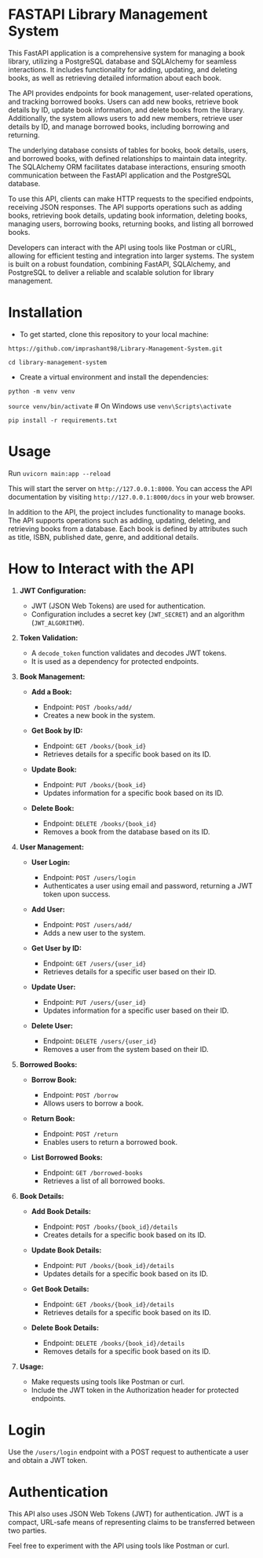 # FASTAPI Library Management System

This FastAPI application is a comprehensive system for managing a book library, utilizing a PostgreSQL database and SQLAlchemy for seamless interactions. It includes functionality for adding, updating, and deleting books, as well as retrieving detailed information about each book.

The API provides endpoints for book management, user-related operations, and tracking borrowed books. Users can add new books, retrieve book details by ID, update book information, and delete books from the library. Additionally, the system allows users to add new members, retrieve user details by ID, and manage borrowed books, including borrowing and returning.

The underlying database consists of tables for books, book details, users, and borrowed books, with defined relationships to maintain data integrity. The SQLAlchemy ORM facilitates database interactions, ensuring smooth communication between the FastAPI application and the PostgreSQL database.

To use this API, clients can make HTTP requests to the specified endpoints, receiving JSON responses. The API supports operations such as adding books, retrieving book details, updating book information, deleting books, managing users, borrowing books, returning books, and listing all borrowed books.

Developers can interact with the API using tools like Postman or cURL, allowing for efficient testing and integration into larger systems. The system is built on a robust foundation, combining FastAPI, SQLAlchemy, and PostgreSQL to deliver a reliable and scalable solution for library management.

# Installation

- To get started, clone this repository to your local machine:

`https://github.com/imprashant98/Library-Management-System.git`

`cd library-management-system`

- Create a virtual environment and install the dependencies:

`python -m venv venv`

`source venv/bin/activate` # On Windows use `venv\Scripts\activate`

`pip install -r requirements.txt`

# Usage

Run `uvicorn main:app --reload`

This will start the server on `http://127.0.0.1:8000`. You can access the API documentation by visiting `http://127.0.0.1:8000/docs` in your web browser.

In addition to the API, the project includes functionality to manage books. The API supports operations such as adding, updating, deleting, and retrieving books from a database. Each book is defined by attributes such as title, ISBN, published date, genre, and additional details.

# How to Interact with the API

1. **JWT Configuration:**

   - JWT (JSON Web Tokens) are used for authentication.
   - Configuration includes a secret key (`JWT_SECRET`) and an algorithm (`JWT_ALGORITHM`).

2. **Token Validation:**

   - A `decode_token` function validates and decodes JWT tokens.
   - It is used as a dependency for protected endpoints.

3. **Book Management:**

   - **Add a Book:**

     - Endpoint: `POST /books/add/`
     - Creates a new book in the system.

   - **Get Book by ID:**

     - Endpoint: `GET /books/{book_id}`
     - Retrieves details for a specific book based on its ID.

   - **Update Book:**

     - Endpoint: `PUT /books/{book_id}`
     - Updates information for a specific book based on its ID.

   - **Delete Book:**
     - Endpoint: `DELETE /books/{book_id}`
     - Removes a book from the database based on its ID.

4. **User Management:**

   - **User Login:**

     - Endpoint: `POST /users/login`
     - Authenticates a user using email and password, returning a JWT token upon success.

   - **Add User:**

     - Endpoint: `POST /users/add/`
     - Adds a new user to the system.

   - **Get User by ID:**

     - Endpoint: `GET /users/{user_id}`
     - Retrieves details for a specific user based on their ID.

   - **Update User:**

     - Endpoint: `PUT /users/{user_id}`
     - Updates information for a specific user based on their ID.

   - **Delete User:**
     - Endpoint: `DELETE /users/{user_id}`
     - Removes a user from the system based on their ID.

5. **Borrowed Books:**

   - **Borrow Book:**

     - Endpoint: `POST /borrow`
     - Allows users to borrow a book.

   - **Return Book:**

     - Endpoint: `POST /return`
     - Enables users to return a borrowed book.

   - **List Borrowed Books:**
     - Endpoint: `GET /borrowed-books`
     - Retrieves a list of all borrowed books.

6. **Book Details:**

   - **Add Book Details:**

     - Endpoint: `POST /books/{book_id}/details`
     - Creates details for a specific book based on its ID.

   - **Update Book Details:**

     - Endpoint: `PUT /books/{book_id}/details`
     - Updates details for a specific book based on its ID.

   - **Get Book Details:**

     - Endpoint: `GET /books/{book_id}/details`
     - Retrieves details for a specific book based on its ID.

   - **Delete Book Details:**
     - Endpoint: `DELETE /books/{book_id}/details`
     - Removes details for a specific book based on its ID.

7. **Usage:**
   - Make requests using tools like Postman or curl.
   - Include the JWT token in the Authorization header for protected endpoints.

# Login

Use the `/users/login` endpoint with a POST request to authenticate a user and obtain a JWT token.

# Authentication

This API also uses JSON Web Tokens (JWT) for authentication. JWT is a compact, URL-safe means of representing claims to be transferred between two parties.

Feel free to experiment with the API using tools like Postman or curl.
